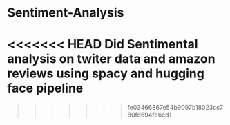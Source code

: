 # Sentiment-Analysis
<<<<<<< HEAD
 Did Sentimental analysis on twiter data and amazon reviews using spacy and hugging face pipeline
=======
>>>>>>> fe03466867e54b9097b18023cc780fd694fd6cd1

